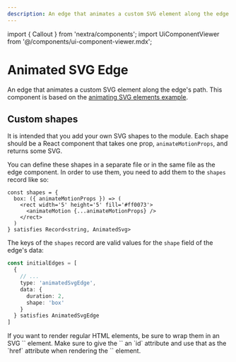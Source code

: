 ```yaml
---
description: An edge that animates a custom SVG element along the edge's path.
---
```


import { Callout } from 'nextra/components'; import UiComponentViewer from
'@/components/ui-component-viewer.mdx';

# Animated SVG Edge

An edge that animates a custom SVG element along the edge's path. This component
is based on the
[animating SVG elements example](/examples/edges/animating-edges).

<UiComponentViewer id="animated-svg-edge" />

## Custom shapes

It is intended that you add your own SVG shapes to the module. Each shape should
be a React component that takes one prop, `animateMotionProps`, and returns some
SVG.

You can define these shapes in a separate file or in the same file as the edge
component. In order to use them, you need to add them to the `shapes` record
like so:

```tsx
const shapes = {
  box: ({ animateMotionProps }) => (
    <rect width='5' height='5' fill='#ff0073'>
      <animateMotion {...animateMotionProps} />
    </rect>
  )
} satisfies Record<string, AnimatedSvg>
```

The keys of the `shapes` record are valid values for the `shape` field of the
edge's data:

```ts
const initialEdges = [
  {
    // ...
    type: 'animatedSvgEdge',
    data: {
      duration: 2,
      shape: 'box'
    }
  } satisfies AnimatedSvgEdge
]
```

<Callout type="info">
  If you want to render regular HTML elements, be sure to wrap them in an SVG
  `<foreignObject />` element. Make sure to give the `<foreignObject />` an `id`
  attribute and use that as the `href` attribute when rendering the  `<animateMotion />`
  element.
</Callout>
